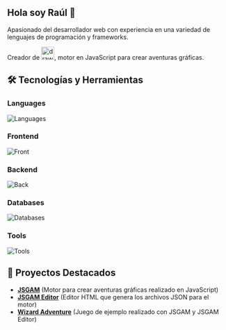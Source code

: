 ## Hola soy Raúl 👋

Apasionado del desarrollador web con experiencia en una variedad de lenguajes de programación y frameworks.

Creador de [<img src="https://raw.githubusercontent.com/kreezii/jsgam/master/logo/jsgamLogo.png" alt="drawing" height="30"/>](https://github.com/kreezii/jsgam), motor en JavaScript para crear aventuras gráficas.

## 🛠️ Tecnologías y Herramientas
### Languages
![Languages](https://skillicons.dev/icons?i=java,js,ts,php)
### Frontend
![Front](https://skillicons.dev/icons?i=html,css,angular,react)
### Backend
![Back](https://skillicons.dev/icons?i=spring,nodejs,express)
### Databases
![Databases](https://skillicons.dev/icons?i=postgres,mysql,mongodb)
### Tools
![Tools](https://skillicons.dev/icons?i=docker,git,postman,blender)

## 🌟 Proyectos Destacados
- [**JSGAM**](https://github.com/kreezii/jsgam) (Motor para crear aventuras gráficas realizado en JavaScript)
- [**JSGAM Editor**](https://github.com/kreezii/jsgam-editor) (Editor HTML que genera los archivos JSON para el motor)
- [**Wizard Adventure**](https://github.com/kreezii/wizard-adventure) (Juego de ejemplo realizado con JSGAM y JSGAM Editor)
